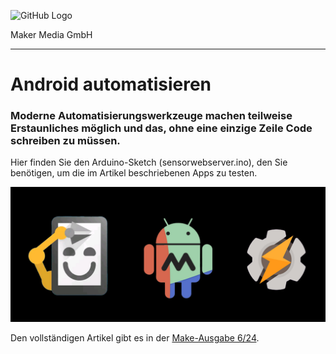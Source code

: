 ![GitHub Logo](http://www.heise.de/make/icons/make_logo.png)

Maker Media GmbH

***

# Android automatisieren

### Moderne Automatisierungswerkzeuge machen teilweise Erstaunliches möglich und das, ohne eine einzige Zeile Code schreiben zu müssen.

Hier finden Sie den Arduino-Sketch (sensorwebserver.ino), den Sie benötigen, um die im Artikel beschriebenen Apps zu testen.

![Picture](https://github.com/MakeMagazinDE/Automatisierungsapps/blob/master/logo_mch%20Kopie.jpg)

Den vollständigen Artikel gibt es in der [Make-Ausgabe 6/24](https://www.heise.de/select/make/2024/6).
